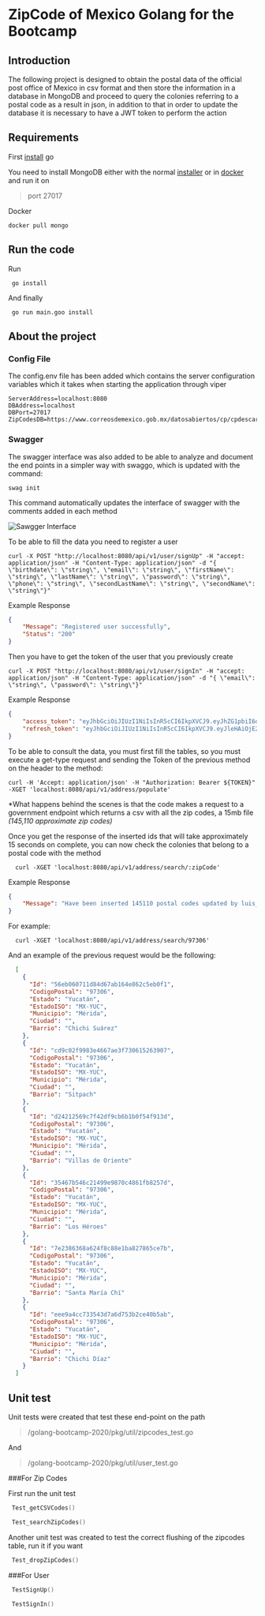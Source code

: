 # ZipCode of Mexico Golang for the Bootcamp  
  
## Introduction  
  
The following project is designed to obtain the postal data of the official post office of Mexico in csv format and then store the information in a database in MongoDB and proceed to query the colonies referring to a postal code as a result in json, in addition to that in order to update the database it is necessary to have a JWT token to perform the action  
  
## Requirements  

First [install](https://golang.org/doc/install) go 
  
You need to install MongoDB either with the normal [installer](https://docs.mongodb.com/manual/installation/) or in  [docker](https://docs.docker.com/get-docker/) and run it on

> port 27017

Docker

```shell script
docker pull mongo
```

## Run the code

Run

```shell script
 go install
```

And finally

 ```shell script
  go run main.goo install
 ```

## About the project

### Config File

The config.env file has been added which contains the server configuration variables which it takes when starting the application through viper

 ```shell script
ServerAddress=localhost:8080
DBAddress=localhost
DBPort=27017
ZipCodesDB=https://www.correosdemexico.gob.mx/datosabiertos/cp/cpdescarga.txt
 ```


### Swagger

The swagger interface was also added to be able to analyze and document the end points in a simpler way with swaggo, which is updated with the command:
 ```shell script
swag init
 ```
This command automatically updates the interface of swagger with the comments added in each method

![Sawgger Interface](https://github.com/AlonSerrano/golang-bootcamp-2020/captures/swagger.png)

To be able to fill the data you need to register a user
```shell script
curl -X POST "http://localhost:8080/api/v1/user/signUp" -H "accept: application/json" -H "Content-Type: application/json" -d "{ \"birthdate\": \"string\", \"email\": \"string\", \"firstName\": \"string\", \"lastName\": \"string\", \"password\": \"string\", \"phone\": \"string\", \"secondLastName\": \"string\", \"secondName\": \"string\"}"
```

Example Response
```json
{
    "Message": "Registered user successfully",
    "Status": "200"
}
```

Then you have to get the token of the user that you previously create
```shell script
curl -X POST "http://localhost:8080/api/v1/user/signIn" -H "accept: application/json" -H "Content-Type: application/json" -d "{ \"email\": \"string\", \"password\": \"string\"}"
```
Example Response
```json
{
    "access_token": "eyJhbGciOiJIUzI1NiIsInR5cCI6IkpXVCJ9.eyJhZG1pbiI6dHJ1ZSwiZW1haWwiOiJsdWlzX2Fsb25zb0BvdXRsb29rLmNvbSIsImV4cCI6MTYwNzkxMTYyMCwiZmlyc3ROYW1lIjoiTHVpcyIsImxhc3ROYW1lIjoiU2VycmFubyIsInN1YiI6MX0.ajRc7Jly3GVgsstryNbB8BuZcIDODIcUuOOk2Midjmo",
    "refresh_token": "eyJhbGciOiJIUzI1NiIsInR5cCI6IkpXVCJ9.eyJleHAiOjE2MDc5OTcxMjAsInN1YiI6MX0.sKcKidaW3BJ-JChRypy9H5PHQcgd1xCks4T2C3sknr0"
}
```

To be able to consult the data, you must first fill the tables, so you must execute a get-type request and sending the Token of the previous method on the header to the method:

```shell script
curl -H 'Accept: application/json' -H "Authorization: Bearer ${TOKEN}" -XGET 'localhost:8080/api/v1/address/populate'
```


*What happens behind the scenes is that the code makes a request to a government endpoint which returns a csv with all the zip codes, a 15mb file _(145,110 approximate zip codes)_

Once you get the response of the inserted ids that will take approximately 15 seconds on complete, you can now check the colonies that belong to a postal code with the method

```shell script
  curl -XGET 'localhost:8080/api/v1/address/search/:zipCode'
```

Example Response
```json
{
    "Message": "Have been inserted 145110 postal codes updated by luis_alonso@outlook.com"
}
```

For example:

```shell script
  curl -XGET 'localhost:8080/api/v1/address/search/97306'
```

And an example of the previous request would be the following:

  ```json
    [
      {
        "Id": "56eb060711d84d67ab164e862c5eb0f1",
        "CodigoPostal": "97306",
        "Estado": "Yucatán",
        "EstadoISO": "MX-YUC",
        "Municipio": "Mérida",
        "Ciudad": "",
        "Barrio": "Chichi Suárez"
      },
      {
        "Id": "cd9c02f9983e4667ae3f730615263907",
        "CodigoPostal": "97306",
        "Estado": "Yucatán",
        "EstadoISO": "MX-YUC",
        "Municipio": "Mérida",
        "Ciudad": "",
        "Barrio": "Sitpach"
      },
      {
        "Id": "d24212569c7f42df9cb6b1b0f54f913d",
        "CodigoPostal": "97306",
        "Estado": "Yucatán",
        "EstadoISO": "MX-YUC",
        "Municipio": "Mérida",
        "Ciudad": "",
        "Barrio": "Villas de Oriente"
      },
      {
        "Id": "35467b546c21499e9870c4861fb8257d",
        "CodigoPostal": "97306",
        "Estado": "Yucatán",
        "EstadoISO": "MX-YUC",
        "Municipio": "Mérida",
        "Ciudad": "",
        "Barrio": "Los Héroes"
      },
      {
        "Id": "7e2386368a624f8c88e1ba827865ce7b",
        "CodigoPostal": "97306",
        "Estado": "Yucatán",
        "EstadoISO": "MX-YUC",
        "Municipio": "Mérida",
        "Ciudad": "",
        "Barrio": "Santa María Chí"
      },
      {
        "Id": "eee9a4cc733543d7a6d753b2ce40b5ab",
        "CodigoPostal": "97306",
        "Estado": "Yucatán",
        "EstadoISO": "MX-YUC",
        "Municipio": "Mérida",
        "Ciudad": "",
        "Barrio": "Chichi Díaz"
      }
    ]
```

## Unit test

Unit tests were created that test these end-point on the path

> /golang-bootcamp-2020/pkg/util/zipcodes_test.go

And

> /golang-bootcamp-2020/pkg/util/user_test.go

###For Zip Codes

First run the unit test

 ```go
  Test_getCSVCodes()
```

 ```go
  Test_searchZipCodes()
```

Another unit test was created to test the correct flushing of the zipcodes table, run it if you want

 ```go
  Test_dropZipCodes()
```

###For User
 ```go
  TestSignUp()
```


 ```go
  TestSignIn()
```

